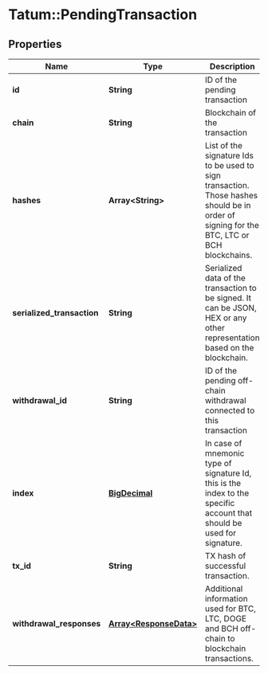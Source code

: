 # Tatum::PendingTransaction

## Properties
Name | Type | Description | Notes
------------ | ------------- | ------------- | -------------
**id** | **String** | ID of the pending transaction | 
**chain** | **String** | Blockchain of the transaction | 
**hashes** | **Array&lt;String&gt;** | List of the signature Ids to be used to sign transaction. Those hashes should be in order of signing for the BTC, LTC or BCH blockchains. | 
**serialized_transaction** | **String** | Serialized data of the transaction to be signed. It can be JSON, HEX or any other representation based on the blockchain. | 
**withdrawal_id** | **String** | ID of the pending off-chain withdrawal connected to this transaction | [optional] 
**index** | [**BigDecimal**](BigDecimal.md) | In case of mnemonic type of signature Id, this is the index to the specific account that should be used for signature. | [optional] 
**tx_id** | **String** | TX hash of successful transaction. | [optional] 
**withdrawal_responses** | [**Array&lt;ResponseData&gt;**](ResponseData.md) | Additional information used for BTC, LTC, DOGE and BCH off-chain to blockchain transactions. | [optional] 

